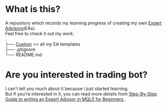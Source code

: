 # What is this?

A repository which records my learning progress of creating my own [Expert Advisors](https://www.mql5.com/en/articles/mt5/expert_advisors)(EAs).\
Feel free to check it out my work.\
.\
├── [Custom](https://github.com/maruk0chan/metatrade5-ea/tree/master/Custom) << all my EA templates\
├── .gitignore\
└── README.md

# Are you interested in trading bot?

I can't tell you much about it because I just started learning.\
But if you're interested in it, you can read more details from [Step-By-Step Guide to writing an Expert Advisor in MQL5 for Beginners
](https://www.mql5.com/en/articles/100).
